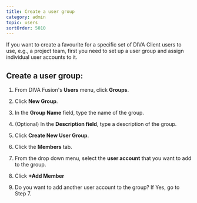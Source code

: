 ```yaml
---
title: Create a user group
category: admin
topic: users
sortOrder: 5010
---
```


If you want to create a favourite for a specific set of DIVA Client users to use, e.g., a project team, first you need to set up a user group and assign individual user accounts to it.

## Create a user group:

1.  From DIVA Fusion's **Users** menu, click **Groups**.

2. Click **New Group**.

3. In the **Group Name** field, type the name of the group.

4. (Optional) In the **Description field**, type a description of the group.

5. Click **Create New User Group**.

6. Click the **Members** tab.

7. From the drop down menu, select the **user account** that you want to add to the group.

8. Click **+Add Member**

9. Do you want to add another user account to the group? If Yes, go to Step 7.

